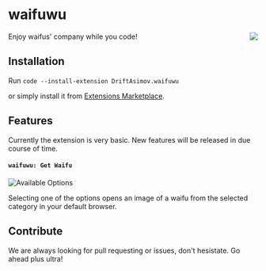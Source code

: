 # waifuwu

<img src = "https://i.imgur.com/Qit6i28.png" align = "right">

Enjoy waifus' company while you code!

## Installation

Run `code --install-extension DriftAsimov.waifuwu`

or simply install it from [Extensions Marketplace](https://marketplace.visualstudio.com/items?itemName=DriftAsimov.waifuwu).

## Features

Currently the extension is very basic. New features will be released in due course of time.

#### `waifuwu: Get Waifu`

![Available Options](https://i.imgur.com/8RRVlEF.png)

Selecting one of the options opens an image of a waifu from the selected category in your default browser.

## Contribute

We are always looking for pull requesting or issues, don't hesistate. Go ahead plus ultra!
